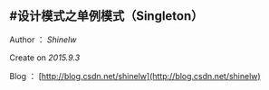 #设计模式之单例模式（Singleton）
---
Author ： *Shinelw*

Create on *2015.9.3*

Blog ： [http://blog.csdn.net/shinelw](http://blog.csdn.net/shinelw)
